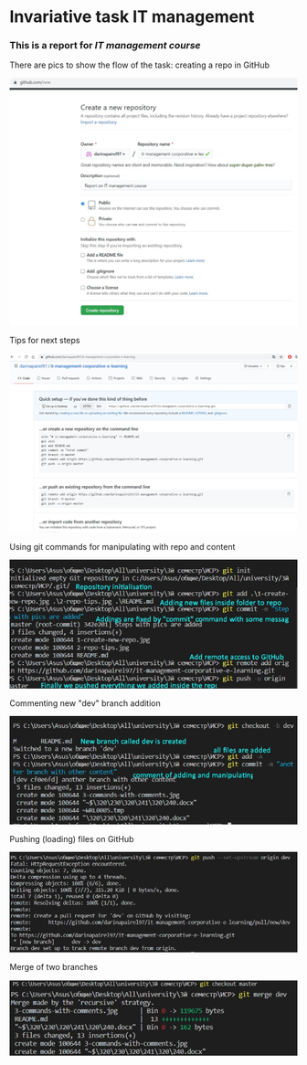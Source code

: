 # Invariative task IT management
### This is a report for *IT management course*
There are pics to show the flow of the task:
creating a repo in GitHub

![First step](1-create-new-repo.jpg "First step")

Tips for next steps

![Tips](2-repo-tips.jpg "Tips")

Using git commands for manipulating with repo and content


![Commands](3-commands-with-comments.jpg "Commands")

Commenting new "dev" branch addition

![Dev branch creation](4-commands-with-comments.jpg "Dev branch creation")

Pushing (loading) files on GitHub

![Push](5-push-new-branch.jpg "Dev branch pushing")

Merge of two branches

![Merge](6-merge.jpg "Merge")